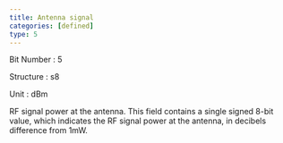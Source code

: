 ```yaml
---
title: Antenna signal
categories: [defined]
type: 5
---
```

Bit Number
: 5

Structure
: s8

Unit
: dBm

RF signal power at the antenna. This field contains a single signed
8-bit value, which indicates the RF signal power at the antenna, in
decibels difference from 1mW.
